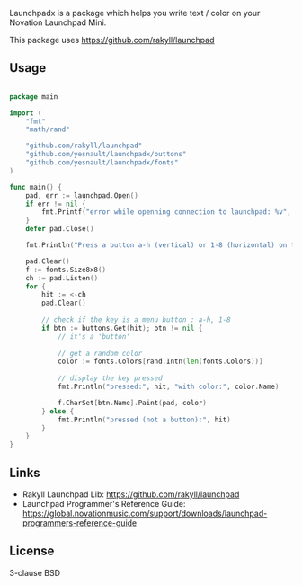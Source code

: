 Launchpadx is a package which helps you write text / color on your Novation Launchpad Mini.

This package uses https://github.com/rakyll/launchpad


## Usage

```go

package main

import (
	"fmt"
	"math/rand"

	"github.com/rakyll/launchpad"
	"github.com/yesnault/launchpadx/buttons"
	"github.com/yesnault/launchpadx/fonts"
)

func main() {
	pad, err := launchpad.Open()
	if err != nil {
		fmt.Printf("error while openning connection to launchpad: %v", err)
	}
	defer pad.Close()

	fmt.Println("Press a button a-h (vertical) or 1-8 (horizontal) on the launchpad")

	pad.Clear()
	f := fonts.Size8x8()
	ch := pad.Listen()
	for {
		hit := <-ch
        pad.Clear()
        
        // check if the key is a menu button : a-h, 1-8
		if btn := buttons.Get(hit); btn != nil {
            // it's a 'button'
            
            // get a random color
            color := fonts.Colors[rand.Intn(len(fonts.Colors))]
        
            // display the key pressed
            fmt.Println("pressed:", hit, "with color:", color.Name)

			f.CharSet[btn.Name].Paint(pad, color)
		} else {
            fmt.Println("pressed (not a button):", hit)
        }
	}
}

```

## Links

* Rakyll Launchpad Lib: https://github.com/rakyll/launchpad
* Launchpad Programmer's Reference Guide: https://global.novationmusic.com/support/downloads/launchpad-programmers-reference-guide

## License

3-clause BSD
